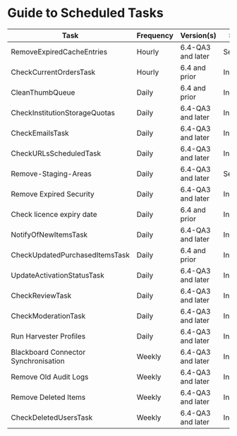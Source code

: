 # Guide to Scheduled Tasks

Task | Frequency | Version(s) | Scope | Scheduling
--- | --- | --- | --- | ---
RemoveExpiredCacheEntries| Hourly |6.4-QA3 and later | Server |
CheckCurrentOrdersTask| Hourly | 6.4 and prior | Institution |
CleanThumbQueue | Daily | 6.4 and prior | Institution | ???
CheckInstitutionStorageQuotas | Daily | 6.4-QA3 and later | Institution | Runs at 23:00
CheckEmailsTask | Daily | 6.4-QA3 and later | Institution | Runs at 23:00
CheckURLsScheduledTask | Daily | 6.4-QA3 and later | Institution | Runs at 23:00
Remove-Staging-Areas| Daily | 6.4-QA3 and later | Server | Runs at 23:00
Remove Expired Security| Daily |6.4-QA3 and later | Institution | Runs at 23:00
Check licence expiry date | Daily |6.4 and prior | Institution | Runs at 23:00
NotifyOfNewItemsTask| Daily | 6.4-QA3 and later | Institution | Configurable
CheckUpdatedPurchasedItemsTask| Daily | 6.4 and prior | Institution | Configurable
UpdateActivationStatusTask| Daily | 6.4-QA3 and later | Institution | Configurable
CheckReviewTask | Daily | 6.4-QA3 and later | Institution | Configurable
CheckModerationTask| Daily | 6.4-QA3 and later | Institution | Configurable
Run Harvester Profiles| Daily  | 6.4-QA3 and later | Institution | Configurable
Blackboard Connector Synchronisation| Weekly | 6.4-QA3 and later | Institution | Configurable
Remove Old Audit Logs | Weekly | 6.4-QA3 and later | Institution | Configurable
Remove Deleted Items | Weekly | 6.4-QA3 and later | Institution | Configurable
CheckDeletedUsersTask | Weekly | 6.4-QA3 and later | Institution | Configurable
